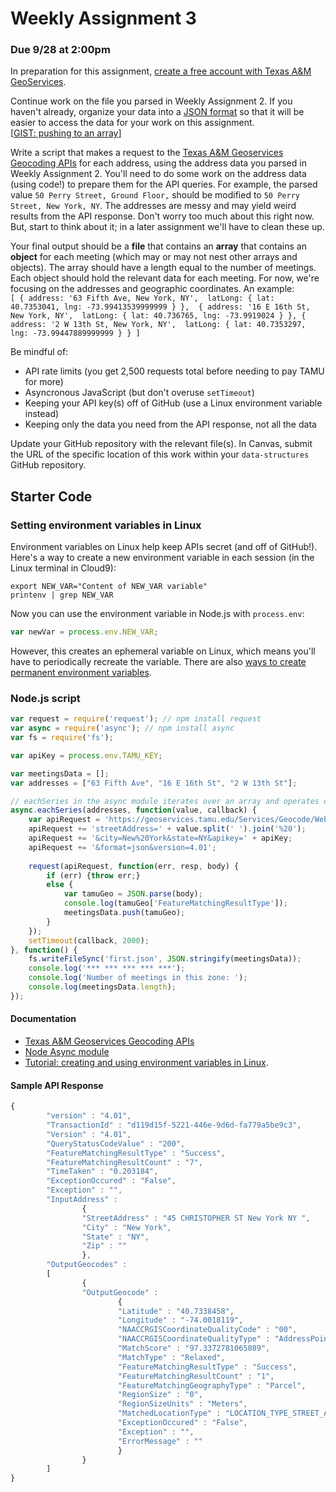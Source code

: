# Weekly Assignment 3

### Due 9/28 at 2:00pm

In preparation for this assignment, [create a free account with Texas A&M GeoServices](https://geoservices.tamu.edu/Signup/). 

Continue work on the file you parsed in Weekly Assignment 2. If you haven't already, organize your data into a [JSON format](https://developer.mozilla.org/en-US/docs/Learn/JavaScript/Objects/JSON) so that it will be easier to access the data for your work on this assignment.  
[[GIST: pushing to an array](https://gist.github.com/aaronxhill/38067bb58805896fdbb5)]

Write a script that makes a request to the [Texas A&M Geoservices Geocoding APIs](http://geoservices.tamu.edu/Services/Geocode/WebService/) for each address, using the address data you parsed in Weekly Assignment 2. You'll need to do some work on the address data (using code!) to prepare them for the API queries. For example, the parsed value `50 Perry Street, Ground Floor,` should be modified to `50 Perry Street, New York, NY`. The addresses are messy and may yield weird results from the API response. Don't worry too much about this right now. But, start to think about it; in a later assignment we'll have to clean these up.  

Your final output should be a **file** that contains an **array** that contains an **object** for each meeting (which may or may not nest other arrays and objects). The array should have a length equal to the number of meetings. Each object should hold the relevant data for each meeting. For now, we're focusing on the addresses and geographic coordinates. An example:  
`[ { address: '63 Fifth Ave, New York, NY', 
latLong: { lat: 40.7353041, lng: -73.99413539999999 } }, 
{ address: '16 E 16th St, New York, NY', 
latLong: { lat: 40.736765, lng: -73.9919024 } },
{ address: '2 W 13th St, New York, NY', 
latLong: { lat: 40.7353297, lng: -73.99447889999999 } } ]`

Be mindful of:  
* API rate limits (you get 2,500 requests total before needing to pay TAMU for more)  
* Asyncronous JavaScript (but don't overuse `setTimeout`)  
* Keeping your API key(s) off of GitHub (use a Linux environment variable instead)  
* Keeping only the data you need from the API response, not all the data  

Update your GitHub repository with the relevant file(s). In Canvas, submit the URL of the specific location of this work within your `data-structures` GitHub repository. 

## Starter Code

### Setting environment variables in Linux

Environment variables on Linux help keep APIs secret (and off of GitHub!).  Here's a way to create a new environment variable in each session (in the Linux terminal in Cloud9): 

```
export NEW_VAR="Content of NEW_VAR variable"
printenv | grep NEW_VAR
```

Now you can use the environment variable in Node.js with `process.env`:

```javascript
var newVar = process.env.NEW_VAR;
```

However, this creates an ephemeral variable on Linux, which means you'll have to periodically recreate the variable. There are also [ways to create permanent environment variables](https://www.npmjs.com/package/dotenv). 

### Node.js script

```javascript
var request = require('request'); // npm install request
var async = require('async'); // npm install async
var fs = require('fs');

var apiKey = process.env.TAMU_KEY; 

var meetingsData = [];
var addresses = ["63 Fifth Ave", "16 E 16th St", "2 W 13th St"];

// eachSeries in the async module iterates over an array and operates on each item in the array in series
async.eachSeries(addresses, function(value, callback) {
    var apiRequest = 'https://geoservices.tamu.edu/Services/Geocode/WebService/GeocoderWebServiceHttpNonParsed_V04_01.aspx?';
    apiRequest += 'streetAddress=' + value.split(' ').join('%20');
    apiRequest += '&city=New%20York&state=NY&apikey=' + apiKey;
    apiRequest += '&format=json&version=4.01';
    
    request(apiRequest, function(err, resp, body) {
        if (err) {throw err;}
        else {
            var tamuGeo = JSON.parse(body);
            console.log(tamuGeo['FeatureMatchingResultType']);
            meetingsData.push(tamuGeo);
        }
    });
    setTimeout(callback, 2000);
}, function() {
    fs.writeFileSync('first.json', JSON.stringify(meetingsData));
    console.log('*** *** *** *** ***');
    console.log('Number of meetings in this zone: ');
    console.log(meetingsData.length);
});
```

#### Documentation

* [Texas A&M Geoservices Geocoding APIs](http://geoservices.tamu.edu/Services/Geocode/WebService/)  
* [Node Async module](http://caolan.github.io/async/)
* [Tutorial: creating and using environment variables in Linux](https://www.digitalocean.com/community/tutorials/how-to-read-and-set-environmental-and-shell-variables-on-a-linux-vps).

#### Sample API Response

```javascript
{
        "version" : "4.01",
        "TransactionId" : "d119d15f-5221-446e-9d6d-fa779a5be9c3",
        "Version" : "4.01",
        "QueryStatusCodeValue" : "200",
        "FeatureMatchingResultType" : "Success",
        "FeatureMatchingResultCount" : "7",
        "TimeTaken" : "0.203184",
        "ExceptionOccured" : "False",
        "Exception" : "",
        "InputAddress" :
                {
                "StreetAddress" : "45 CHRISTOPHER ST New York NY ",
                "City" : "New York",
                "State" : "NY",
                "Zip" : ""
                },
        "OutputGeocodes" :
        [
                {
                "OutputGeocode" :
                        {
                        "Latitude" : "40.7338458",
                        "Longitude" : "-74.0018119",
                        "NAACCRGISCoordinateQualityCode" : "00",
                        "NAACCRGISCoordinateQualityType" : "AddressPoint",
                        "MatchScore" : "97.3372781065089",
                        "MatchType" : "Relaxed",
                        "FeatureMatchingResultType" : "Success",
                        "FeatureMatchingResultCount" : "1",
                        "FeatureMatchingGeographyType" : "Parcel",
                        "RegionSize" : "0",
                        "RegionSizeUnits" : "Meters",
                        "MatchedLocationType" : "LOCATION_TYPE_STREET_ADDRESS",
                        "ExceptionOccured" : "False",
                        "Exception" : "",
                        "ErrorMessage" : ""
                        }
                }
        ]
}
```